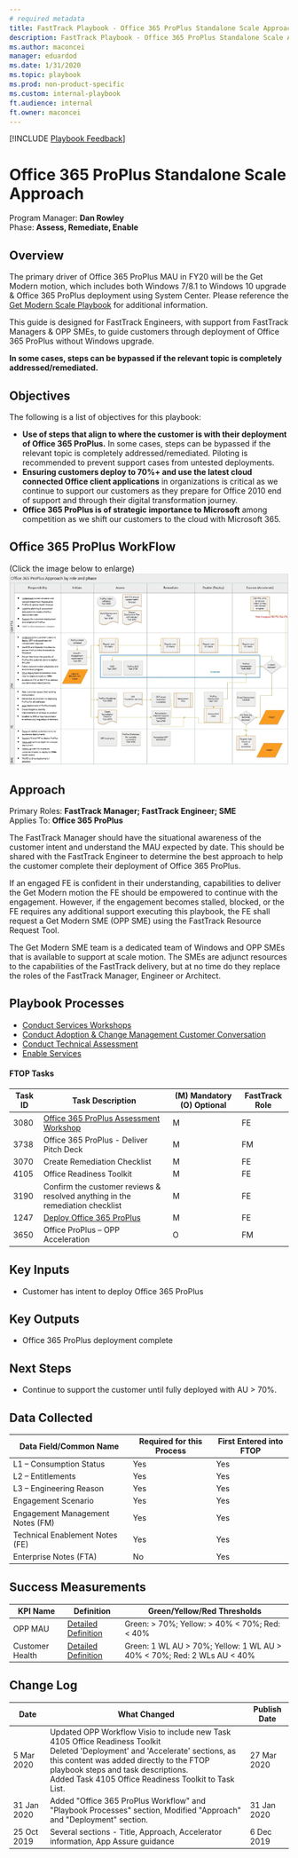 ```yaml
---  
# required metadata  
title: FastTrack Playbook - Office 365 ProPlus Standalone Scale Approach
description: FastTrack Playbook - Office 365 ProPlus Standalone Scale Approach 
ms.author: maconcei  
manager: eduardod  
ms.date: 1/31/2020  
ms.topic: playbook  
ms.prod: non-product-specific  
ms.custom: internal-playbook  
ft.audience: internal  
ft.owner: maconcei
---   
```

[!INCLUDE [Playbook Feedback](./includes/questions-feedback.md)]

# Office 365 ProPlus Standalone Scale Approach

Program Manager: **Dan Rowley**  
Phase: **Assess, Remediate, Enable**

## Overview

The primary driver of Office 365 ProPlus MAU in FY20 will be the Get
Modern motion, which includes both Windows 7/8.1 to Windows 10 upgrade &
Office 365 ProPlus deployment using System Center. Please reference the
[Get Modern Scale Playbook](https://aka.ms/ftgetmodernplaybook) for
additional information.

This guide is designed for FastTrack Engineers, with support from
FastTrack Managers & OPP SMEs, to guide customers through deployment of
Office 365 ProPlus without Windows upgrade.

**In some cases, steps can be bypassed if the relevant topic is
completely addressed/remediated.**

## Objectives

The following is a list of objectives for this playbook:

  - **Use of steps that align to where the customer is with their
    deployment of Office 365 ProPlus.** In some cases, steps can be
    bypassed if the relevant topic is completely addressed/remediated.
    Piloting is recommended to prevent support cases from untested
    deployments.  
  - **Ensuring customers deploy to 70%+ and use the latest cloud
    connected Office client applications** in organizations is critical
    as we continue to support our customers as they prepare for Office
    2010 end of support and through their digital transformation
    journey.  
  - **Office 365 ProPlus is of strategic importance to Microsoft** among
    competition as we shift our customers to the cloud with Microsoft
    365.

## Office 365 ProPlus WorkFlow  
(Click the image below to enlarge)  
[![office-proplus-complete-processv3](media/office-proplus-complete-processv3.PNG)](https://aka.ms/FastTrack/ProPlusWorkflow)

## Approach
Primary Roles: **FastTrack Manager; FastTrack Engineer; SME**  
Applies To: **Office 365 ProPlus**  

The FastTrack Manager should have the situational awareness of the customer intent and understand the MAU expected by date. This should be shared with the FastTrack Engineer to determine the best approach to help the customer complete their deployment of Office 365 ProPlus.  

If an engaged FE is confident in their understanding, capabilities to deliver the Get Modern motion the FE should be empowered to continue with the engagement. However, if the engagement becomes stalled, blocked, or the FE requires any additional support executing this playbook, the FE shall request a Get Modern SME (OPP SME) using the FastTrack Resource Request Tool.  

The Get Modern SME team is a dedicated team of Windows and OPP SMEs that is available to support at scale motion. The SMEs are adjunct resources to the capabilities of the FastTrack delivery, but at no time do they replace the roles of the FastTrack Manager, Engineer or Architect.  

## Playbook Processes  
- [Conduct Services Workshops](assess-conduct-services-workshops.md)
- [Conduct Adoption & Change Management Customer Conversation](assess-conduct-adoption-and-change-management-conversation.md)
- [Conduct Technical Assessment](assess-conduct-technical-assessment.md)
- [Enable Services](enable-enable-services.md)  


#### FTOP Tasks

| Task ID                                        | Task Description                                                                 | (M) Mandatory (O) Optional | FastTrack Role |
| ---------------------------------------------- | -------------------------------------------------------------------------------- | -------------------------- | -------------- |
| 3080   | [Office 365 ProPlus Assessment Workshop](https://aka.ms/ftoppassessmentguidance)  | M    | FE             |
| 3738   | Office 365 ProPlus - Deliver Pitch Deck | M    | FM             |
| 3070   | Create Remediation Checklist            | M    | FE             |
| 4105   | Office Readiness Toolkit           | M    | FE             |
| 3190   | Confirm the customer reviews & resolved anything in the remediation checklist    | M  | FE  |
| 1247   | [Deploy Office 365 ProPlus](https://aka.ms/ftoppdeploymentguidance)               | M    | FE             |
| 3650   | Office ProPlus – OPP Acceleration      | O    | FM             |

## Key Inputs

  - Customer has intent to deploy Office 365 ProPlus

## Key Outputs

  - Office 365 ProPlus deployment complete

## Next Steps

  - Continue to support the customer until fully deployed with AU \> 70%.

## Data Collected

| Data Field/Common Name           | Required for this Process | First Entered into FTOP |
| -------------------------------- | ------------------------- | ----------------------- |
| L1 – Consumption Status          | Yes                       | Yes                     |
| L2 – Entitlements                | Yes                       | Yes                     |
| L3 – Engineering Reason          | Yes                       | Yes                     |
| Engagement Scenario              | Yes                       | Yes                     |
| Engagement Management Notes (FM) | Yes                       | Yes                     |
| Technical Enablement Notes (FE)  | Yes                       | Yes                     |
| Enterprise Notes (FTA)           | No                        | Yes                     |

## Success Measurements

| KPI Name        | Definition                                                       | Green/Yellow/Red Thresholds                                                |
| --------------- | ---------------------------------------------------------------- | -------------------------------------------------------------------------- |
| OPP MAU         | [Detailed Definition](https://aka.ms/ftoppmaudefinition)         | Green: \> 70%; Yellow: \> 40% \< 70%; Red: \< 40%                          |
| Customer Health | [Detailed Definition](https://aka.ms/ftcustomerhealthdefinition) | Green: 1 WL AU \> 70%; Yellow: 1 WL AU \> 40% \< 70%; Red: 2 WLs AU \< 40% |

## Change Log

| **Date**    | **What Changed**                                                                 | **Publish Date** |
| ----------- | -------------------------------------------------------------------------------- | ---------------- |
| 5 Mar 2020 | Updated OPP Workflow Visio to include new Task 4105 Office Readiness Toolkit <br>Deleted 'Deployment' and 'Accelerate' sections, as this content was added directly to the FTOP playbook steps and task descriptions.<br>Added Task 4105 Office Readiness Toolkit to Task List. | 27 Mar 2020 |
| 31 Jan 2020  | Added "Office 365 ProPlus Workflow" and "Playbook Processes" section, Modified "Approach" and "Deployment" section. | 31 Jan 2020  |
| 25 Oct 2019 | Several sections - Title, Approach, Accelerator information, App Assure guidance | 6 Dec 2019       |